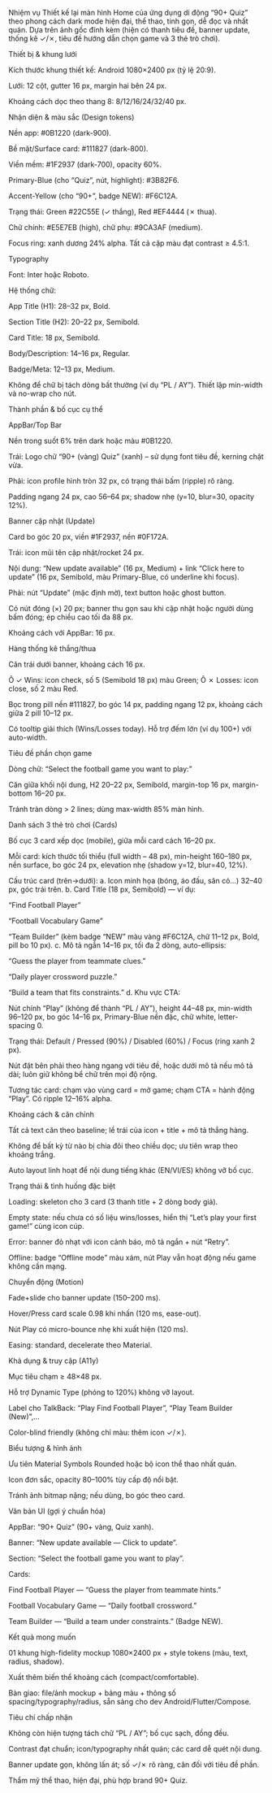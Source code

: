 Nhiệm vụ
Thiết kế lại màn hình Home của ứng dụng di động “90+ Quiz” theo phong cách dark mode hiện đại, thể thao, tinh gọn, dễ đọc và nhất quán. Dựa trên ảnh gốc đính kèm (hiện có thanh tiêu đề, banner update, thống kê ✓/✗, tiêu đề hướng dẫn chọn game và 3 thẻ trò chơi).

Thiết bị & khung lưới

Kích thước khung thiết kế: Android 1080×2400 px (tỷ lệ 20:9).

Lưới: 12 cột, gutter 16 px, margin hai bên 24 px.

Khoảng cách dọc theo thang 8: 8/12/16/24/32/40 px.

Nhận diện & màu sắc (Design tokens)

Nền app: #0B1220 (dark-900).

Bề mặt/Surface card: #111827 (dark-800).

Viền mềm: #1F2937 (dark-700), opacity 60%.

Primary-Blue (cho “Quiz”, nút, highlight): #3B82F6.

Accent-Yellow (cho “90+”, badge NEW): #F6C12A.

Trạng thái: Green #22C55E (✓ thắng), Red #EF4444 (✗ thua).

Chữ chính: #E5E7EB (high), chữ phụ: #9CA3AF (medium).

Focus ring: xanh dương 24% alpha. Tất cả cặp màu đạt contrast ≥ 4.5:1.

Typography

Font: Inter hoặc Roboto.

Hệ thống chữ:

App Title (H1): 28–32 px, Bold.

Section Title (H2): 20–22 px, Semibold.

Card Title: 18 px, Semibold.

Body/Description: 14–16 px, Regular.

Badge/Meta: 12–13 px, Medium.

Không để chữ bị tách dòng bất thường (ví dụ “PL / AY”). Thiết lập min-width và no-wrap cho nút.

Thành phần & bố cục cụ thể

AppBar/Top Bar

Nền trong suốt 6% trên dark hoặc màu #0B1220.

Trái: Logo chữ “90+ (vàng) Quiz” (xanh) – sử dụng font tiêu đề, kerning chặt vừa.

Phải: icon profile hình tròn 32 px, có trạng thái bấm (ripple) rõ ràng.

Padding ngang 24 px, cao 56–64 px; shadow nhẹ (y=10, blur=30, opacity 12%).

Banner cập nhật (Update)

Card bo góc 20 px, viền #1F2937, nền #0F172A.

Trái: icon mũi tên cập nhật/rocket 24 px.

Nội dung: “New update available” (16 px, Medium) + link “Click here to update” (16 px, Semibold, màu Primary-Blue, có underline khi focus).

Phải: nút “Update” (mặc định mờ), text button hoặc ghost button.

Có nút đóng (×) 20 px; banner thu gọn sau khi cập nhật hoặc người dùng bấm đóng; ép chiều cao tối đa 88 px.

Khoảng cách với AppBar: 16 px.

Hàng thống kê thắng/thua

Căn trái dưới banner, khoảng cách 16 px.

Ô ✓ Wins: icon check, số 5 (Semibold 18 px) màu Green; Ô ✗ Losses: icon close, số 2 màu Red.

Bọc trong pill nền #111827, bo góc 14 px, padding ngang 12 px, khoảng cách giữa 2 pill 10–12 px.

Có tooltip giải thích (Wins/Losses today). Hỗ trợ đếm lớn (ví dụ 100+) với auto-width.

Tiêu đề phần chọn game

Dòng chữ: “Select the football game you want to play:”

Căn giữa khối nội dung, H2 20–22 px, Semibold, margin-top 16 px, margin-bottom 16–20 px.

Tránh tràn dòng > 2 lines; dùng max-width 85% màn hình.

Danh sách 3 thẻ trò chơi (Cards)

Bố cục 3 card xếp dọc (mobile), giữa mỗi card cách 16–20 px.

Mỗi card: kích thước tối thiểu (full width – 48 px), min-height 160–180 px, nền surface, bo góc 24 px, elevation nhẹ (shadow y=12, blur=40, 12%).

Cấu trúc card (trên→dưới):
a. Icon minh họa (bóng, áo đấu, sân cỏ…) 32–40 px, góc trái trên.
b. Card Title (18 px, Semibold) — ví dụ:

“Find Football Player”

“Football Vocabulary Game”

“Team Builder” (kèm badge “NEW” màu vàng #F6C12A, chữ 11–12 px, Bold, pill bo 10 px).
c. Mô tả ngắn 14–16 px, tối đa 2 dòng, auto-ellipsis:

“Guess the player from teammate clues.”

“Daily player crossword puzzle.”

“Build a team that fits constraints.”
d. Khu vực CTA:

Nút chính “Play” (không để thành “PL / AY”), height 44–48 px, min-width 96–120 px, bo góc 14–16 px, Primary-Blue nền đặc, chữ white, letter-spacing 0.

Trạng thái: Default / Pressed (90%) / Disabled (60%) / Focus (ring xanh 2 px).

Nút đặt bên phải theo hàng ngang với tiêu đề, hoặc dưới mô tả nếu mô tả dài; luôn giữ không bể chữ trên mọi độ rộng.

Tương tác card: chạm vào vùng card = mở game; chạm CTA = hành động “Play”. Có ripple 12–16% alpha.

Khoảng cách & căn chỉnh

Tất cả text căn theo baseline; lề trái của icon + title + mô tả thẳng hàng.

Không để bất kỳ từ nào bị chia đôi theo chiều dọc; ưu tiên wrap theo khoảng trắng.

Auto layout linh hoạt để nội dung tiếng khác (EN/VI/ES) không vỡ bố cục.

Trạng thái & tình huống đặc biệt

Loading: skeleton cho 3 card (3 thanh title + 2 dòng body giả).

Empty state: nếu chưa có số liệu wins/losses, hiển thị “Let’s play your first game!” cùng icon cúp.

Error: banner đỏ nhạt với icon cảnh báo, mô tả ngắn + nút “Retry”.

Offline: badge “Offline mode” màu xám, nút Play vẫn hoạt động nếu game không cần mạng.

Chuyển động (Motion)

Fade+slide cho banner update (150–200 ms).

Hover/Press card scale 0.98 khi nhấn (120 ms, ease-out).

Nút Play có micro-bounce nhẹ khi xuất hiện (120 ms).

Easing: standard, decelerate theo Material.

Khả dụng & truy cập (A11y)

Mục tiêu chạm ≥ 48×48 px.

Hỗ trợ Dynamic Type (phóng to 120%) không vỡ layout.

Label cho TalkBack: “Play Find Football Player”, “Play Team Builder (New)”,…

Color-blind friendly (không chỉ màu: thêm icon ✓/✗).

Biểu tượng & hình ảnh

Ưu tiên Material Symbols Rounded hoặc bộ icon thể thao nhất quán.

Icon đơn sắc, opacity 80–100% tùy cấp độ nổi bật.

Tránh ảnh bitmap nặng; nếu dùng, bo góc theo card.

Văn bản UI (gợi ý chuẩn hóa)

AppBar: “90+ Quiz” (90+ vàng, Quiz xanh).

Banner: “New update available — Click to update”.

Section: “Select the football game you want to play”.

Cards:

Find Football Player — “Guess the player from teammate hints.”

Football Vocabulary Game — “Daily football crossword.”

Team Builder — “Build a team under constraints.” (Badge NEW).

Kết quả mong muốn

01 khung high-fidelity mockup 1080×2400 px + style tokens (màu, text, radius, shadow).

Xuất thêm biến thể khoảng cách (compact/comfortable).

Bàn giao: file/ảnh mockup + bảng màu + thông số spacing/typography/radius, sẵn sàng cho dev Android/Flutter/Compose.

Tiêu chí chấp nhận

Không còn hiện tượng tách chữ “PL / AY”; bố cục sạch, đồng đều.

Contrast đạt chuẩn; icon/typography nhất quán; các card dễ quét nội dung.

Banner update gọn, không lấn át; số ✓/✗ rõ ràng, cân đối với tiêu đề phần.

Thẩm mỹ thể thao, hiện đại, phù hợp brand 90+ Quiz.
